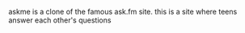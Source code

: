 askme is a clone of the famous ask.fm site. this is a site where teens answer each other's questions
